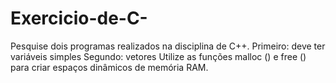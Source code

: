 # Exercicio-de-C-
Pesquise dois programas realizados na disciplina de C++.  Primeiro: deve ter variáveis simples  Segundo: vetores  Utilize as funções malloc () e free () para criar espaços dinâmicos de memória RAM.
